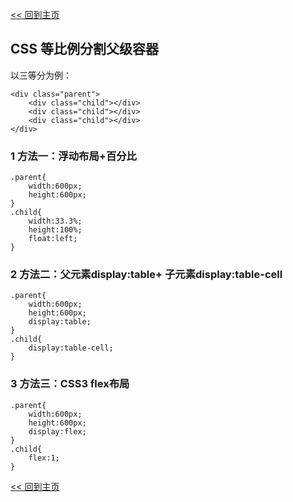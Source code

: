 [<< 回到主页](http://suzy1993.github.io/misszy/)

## CSS 等比例分割父级容器

以三等分为例：
```
<div class="parent">
    <div class="child"></div>
    <div class="child"></div>
    <div class="child"></div>
</div>
```

### 1 方法一：浮动布局+百分比
```
.parent{
    width:600px;
    height:600px;
}
.child{
    width:33.3%;
    height:100%;
    float:left;
}
```

### 2 方法二：父元素display:table+ 子元素display:table-cell
```
.parent{
    width:600px;
    height:600px;
    display:table;
}
.child{
    display:table-cell;
}
```

### 3 方法三：CSS3 flex布局
```
.parent{
    width:600px;
    height:600px;
    display:flex;
}
.child{
    flex:1;
}
```

[<< 回到主页](http://suzy1993.github.io/misszy/)
